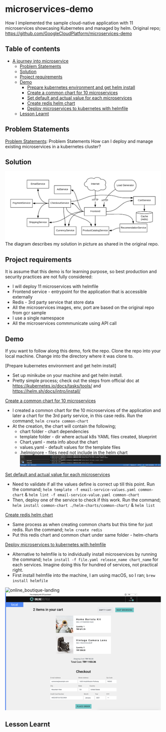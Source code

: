 # microservices-demo
How I implemented the sample cloud-native application with 11 microservices showcasing Kubernetes and managed by helm. Original repo; https://github.com/GoogleCloudPlatform/microservices-demo


## Table of contents
<!-- TOC -->
* [A journey into microservice](#a-journey-into-microservices)
  * [Problem Statements](#problem-Statements)
  * [Solution](#solution)
  * [Project requirements](#project-requirements)
  * [Demo](#demo)
    * [Prepare kubernetes environment and get helm install](#prepare-k8s-env-and-get-helm-install)
    * [Create a common chart for 10 microservices](#create-a-common-chart-for-10-microservices)
    * [Set default and actual value for each microservices](#set-value-for-each-microservices)
    * [Create redis helm chart](#create-redis-helm-chart)
    * [Deploy microservices to kubernetes with helmfile](#deploy-microservices-to-kubernetes-with-helmfile)
  * [Lesson Learnt](#Lessons)
<!-- TOC -->

## Problem Statements

[Problem Statements](problems): Problem Statements
How can I deploy and manage existing microservices in a kubernetes cluster?

## Solution
![architecture_design](docs/architecture-diagram.png)
The diagram describes my solution in picture as shared in the original repo.

## Project requirements
It is assume that this demo is for learning purpose, so best production and security practices are not fully considered:
- I will deploy 11 microservices with helmfile
- Frontend service - entrypoint for the application that is accessible externally
- Redis - 3rd party service that store data
- All the microservices images, env, port are based on the original repo from gcr sample
- I use a single namespace
- All the microservices commmunicate using API call

## Demo
If you want to follow along this demo, fork the repo. Clone the repo into your local machine. Change into the directory where it was clone to.

[Prepare kubernetes environment and get helm install] 
  - Set up minikube on your machine and get helm install. 
  - Pretty simple process; check out the steps from official doc at https://kubernetes.io/docs/tasks/tools/ and https://helm.sh/docs/intro/install/

[Create a common chart for 10 microservices](#create-a-common-chart-for-10-microservices)
  - I created a common chart for the 10 microservices of the application and later a chart for the 3rd party service, in this case redis. Run the command; ```helm create common-chart```
  - At the creation, the chart will contain the following;
    - chart folder - chart dependencies
    - template folder - dir where actual k8s YAML files created, blueprint
    - Chart.yaml - meta info about the chart
    - values.yaml - default values for the template files
    - .helmignore - files need not include in the helm chart
![screenshot_helm_create](docs/helm-create.png)


[Set default and actual value for each microservices](#set-value-for-each-microservices)

  - Need to validate if all the values define is correct up till this point.
  Run the command; ```helm template -f email-service-values.yaml common-chart``` & ```helm lint -f email-service-value.yaml common-chart```
  - Then, deploy one of the service to check if this work.
  Run the command; ```helm install common-chart ./helm-charts/common-chart/``` & ```helm list```

[Create redis helm chart](#create-redis-helm-chart)
  - Same process as when creating common charts but this time for just redis. Run the command; ```helm create redis```
  - Put this redis chart and common chart under same folder - helm-charts

[Deploy microservices to kubernetes with helmfile](#deploy-microservices-to-kubernetes-with-helmfile)
  - Alternative to helmfile is to individually install microservices by running the command; ```helm install -f file.yaml release_name chart_name``` for each services. Imagine doing this for hundred of services, not practical right.
  - First install helmfile into the machine, I am using macOS, so I ran; ```brew install helmfile```


![online_boutique-landing](docs/boutique-app-1.png)
![online_boutique-2](docs/boutique-app-2.png)
## Lesson Learnt